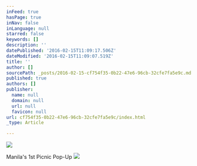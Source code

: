 ```yaml
---
inFeed: true
hasPage: true
inNav: false
inLanguage: null
starred: false
keywords: []
description: ''
datePublished: '2016-02-15T11:09:17.506Z'
dateModified: '2016-02-15T11:09:07.519Z'
title: ''
author: []
sourcePath: _posts/2016-02-15-cf754f35-0b22-47e6-96cb-32cfe7fa5e9c.md
published: true
authors: []
publisher:
  name: null
  domain: null
  url: null
  favicon: null
url: cf754f35-0b22-47e6-96cb-32cfe7fa5e9c/index.html
_type: Article

---
```

![](https://s3-us-west-2.amazonaws.com/the-grid-img/p/7fdb2e58e751b9f23e1c414b6e0f0af0039ccfb9.png)

Manila's 1st Picnic Pop-Up
![](https://the-grid-user-content.s3-us-west-2.amazonaws.com/cb6a3772-a869-4b01-ad8b-05ec1ca97803.jpg)